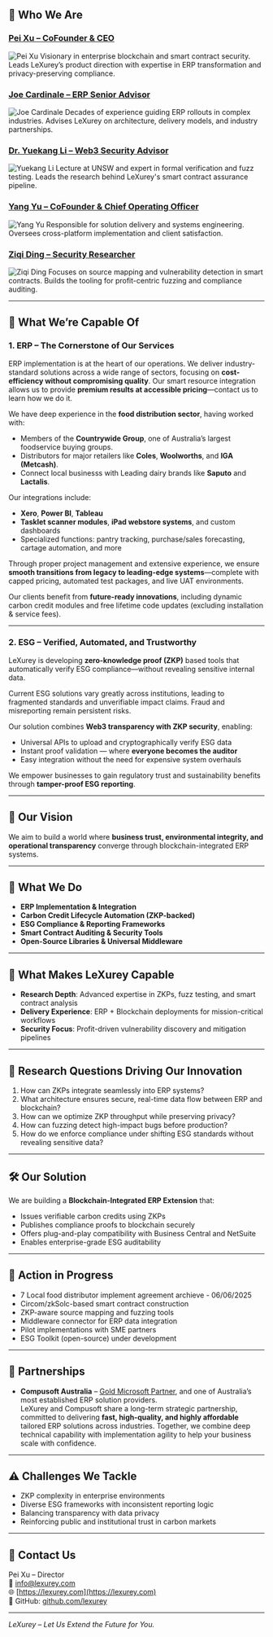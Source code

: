 ## 👥 Who We Are

### [Pei Xu – CoFounder & CEO](https://www.linkedin.com/in/talbenxu/)  
![Pei Xu](https://media.licdn.com/dms/image/v2/C5103AQF8jlM6eLFOGQ/profile-displayphoto-shrink_800_800/profile-displayphoto-shrink_800_800/0/1552867482645?e=1755129600&v=beta&t=33sHInTDrsNBmjqssyJzf-PJgjsLVSShxVwVxsf60qI)
Visionary in enterprise blockchain and smart contract security. Leads LeXurey’s product direction with expertise in ERP transformation and privacy-preserving compliance.

### [Joe Cardinale – ERP Senior Advisor](https://www.linkedin.com/in/joecardinale/)  
![Joe Cardinale](https://media.licdn.com/dms/image/v2/C4D03AQHB0tuG5camVQ/profile-displayphoto-shrink_800_800/profile-displayphoto-shrink_800_800/0/1516770850917?e=1755129600&v=beta&t=h_UosJj4bpQqO_8bxANswdn_F5c5Loni5K0DAVhoNLI)
Decades of experience guiding ERP rollouts in complex industries. Advises LeXurey on architecture, delivery models, and industry partnerships.

### [Dr. Yuekang Li – Web3 Security Advisor](https://www.linkedin.com/in/yuekang-li-9a890b68/)
![Yuekang Li](https://media.licdn.com/dms/image/v2/C5603AQGDVDTXEdlxCA/profile-displayphoto-shrink_800_800/profile-displayphoto-shrink_800_800/0/1517405520880?e=1755129600&v=beta&t=6mvcADfRhixqfXirSIycBrjw72NqxpUcUShHKOQJmV4)
Lecture at UNSW and expert in formal verification and fuzz testing. Leads the research behind LeXurey's smart contract assurance pipeline.

### [Yang Yu – CoFounder & Chief Operating Officer](https://www.linkedin.com/in/brandon-yang-yu/)    
![Yang Yu](https://media.licdn.com/dms/image/v2/C4E03AQEFBmDwdo6YQg/profile-displayphoto-shrink_400_400/profile-displayphoto-shrink_400_400/0/1597235092787?e=1755129600&v=beta&t=4xqaW59UOzkXf56_3KJ81x6niB48vCIKF8VZUFjfz3Y)
Responsible for solution delivery and systems engineering. Oversees cross-platform implementation and client satisfaction.

### [Ziqi Ding – Security Researcher](https://www.linkedin.com/in/ziqi-ding-38353a327/)  
![Ziqi Ding](https://media.licdn.com/dms/image/v2/D5603AQG75YoBdiNuYg/profile-displayphoto-shrink_800_800/B56ZYLjLN2GsAc-/0/1743950493850?e=1755129600&v=beta&t=d8pxPaxDruuYLGlXRUCfTwk-CQvTtAOmzIUQxcpMmQY)
Focuses on source mapping and vulnerability detection in smart contracts. Builds the tooling for profit-centric fuzzing and compliance auditing.

---

## 💼 What We’re Capable Of

### 1. ERP – The Cornerstone of Our Services

ERP implementation is at the heart of our operations. We deliver industry-standard solutions across a wide range of sectors, focusing on **cost-efficiency without compromising quality**. Our smart resource integration allows us to provide **premium results at accessible pricing**—contact us to learn how we do it.

We have deep experience in the **food distribution sector**, having worked with:
- Members of the **Countrywide Group**, one of Australia’s largest foodservice buying groups.
- Distributors for major retailers like **Coles**, **Woolworths**, and **IGA (Metcash)**.
- Connect local businesss with Leading dairy brands like **Saputo** and **Lactalis**.

Our integrations include:
- **Xero**, **Power BI**, **Tableau**
- **Tasklet scanner modules**, **iPad webstore systems**, and custom dashboards
- Specialized functions: pantry tracking, purchase/sales forecasting, cartage automation, and more

Through proper project management and extensive experience, we ensure **smooth transitions from legacy to leading-edge systems**—complete with capped pricing, automated test packages, and live UAT environments.

Our clients benefit from **future-ready innovations**, including dynamic carbon credit modules and free lifetime code updates (excluding installation & service fees).

---

### 2. ESG – Verified, Automated, and Trustworthy

LeXurey is developing **zero-knowledge proof (ZKP)** based tools that automatically verify ESG compliance—without revealing sensitive internal data.

Current ESG solutions vary greatly across institutions, leading to fragmented standards and unverifiable impact claims. Fraud and misreporting remain persistent risks.

Our solution combines **Web3 transparency with ZKP security**, enabling:
- Universal APIs to upload and cryptographically verify ESG data
- Instant proof validation — where **everyone becomes the auditor**
- Easy integration without the need for expensive system overhauls

We empower businesses to gain regulatory trust and sustainability benefits through **tamper-proof ESG reporting**.

---

## 🔭 Our Vision

We aim to build a world where **business trust, environmental integrity, and operational transparency** converge through blockchain-integrated ERP systems.

---

## 🧩 What We Do

- **ERP Implementation & Integration**
- **Carbon Credit Lifecycle Automation (ZKP-backed)**
- **ESG Compliance & Reporting Frameworks**
- **Smart Contract Auditing & Security Tools**
- **Open-Source Libraries & Universal Middleware**

---

## 🚀 What Makes LeXurey Capable

- **Research Depth**: Advanced expertise in ZKPs, fuzz testing, and smart contract analysis  
- **Delivery Experience**: ERP + Blockchain deployments for mission-critical workflows  
- **Security Focus**: Profit-driven vulnerability discovery and mitigation pipelines

---

## 🎯 Research Questions Driving Our Innovation

1. How can ZKPs integrate seamlessly into ERP systems?
2. What architecture ensures secure, real-time data flow between ERP and blockchain?
3. How can we optimize ZKP throughput while preserving privacy?
4. How can fuzzing detect high-impact bugs before production?
5. How do we enforce compliance under shifting ESG standards without revealing sensitive data?

---

## 🛠️ Our Solution

We are building a **Blockchain-Integrated ERP Extension** that:
- Issues verifiable carbon credits using ZKPs
- Publishes compliance proofs to blockchain securely
- Offers plug-and-play compatibility with Business Central and NetSuite
- Enables enterprise-grade ESG auditability

---

## 🔄 Action in Progress

- 7 Local food distributor implement agreement archieve - 06/06/2025
- Circom/zkSolc-based smart contract construction
- ZKP-aware source mapping and fuzzing tools
- Middleware connector for ERP data integration
- Pilot implementations with SME partners
- ESG Toolkit (open-source) under development

---

## 🤝 Partnerships

- **Compusoft Australia** – [Gold Microsoft Partner](https://compusoftaus.com.au/), and one of Australia’s most established ERP solution providers.  
  LeXurey and Compusoft share a long-term strategic partnership, committed to delivering **fast, high-quality, and highly affordable** tailored ERP solutions across industries. Together, we combine deep technical capability with implementation agility to help your business scale with confidence.

---

## ⚠️ Challenges We Tackle

- ZKP complexity in enterprise environments
- Diverse ESG frameworks with inconsistent reporting logic
- Balancing transparency with data privacy
- Reinforcing public and institutional trust in carbon markets

---

## 📩 Contact Us

Pei Xu – Director  
📧 info@lexurey.com  
🌐 [https://lexurey.com](https://lexurey.com)  
🔗 GitHub: [github.com/lexurey](https://github.com/lexurey)

---

*LeXurey – Let Us Extend the Future for You.*
